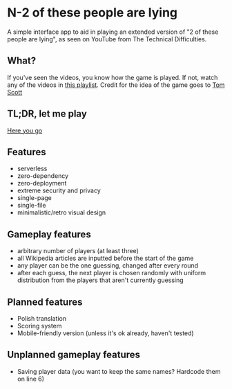 # N-2 of these people are lying
A simple interface app to aid in playing an extended version of "2 of these people are lying", as seen on YouTube from The Technical Difficulties.

## What?
If you've seen the videos, you know how the game is played. If not, watch any of the videos in [this playlist](https://www.youtube.com/watch?v=3UAOs9B9UH8&list=PLfx61sxf1Yz2I-c7eMRk9wBUUDCJkU7H0). Credit for the idea of the game goes to [Tom Scott](https://www.youtube.com/c/TomScottGo)

## TL;DR, let me play
[Here you go](https://htmlpreview.github.io/?https://github.com/Joald/N-2-of-these-people-are-lying/blob/main/game.html)

## Features
- serverless
- zero-dependency
- zero-deployment
- extreme security and privacy
- single-page
- single-file
- minimalistic/retro visual design

## Gameplay features
- arbitrary number of players (at least three)
- all Wikipedia articles are inputted before the start of the game
- any player can be the one guessing, changed after every round
- after each guess, the next player is chosen randomly with uniform distribution from the players that aren't currently guessing 

## Planned features
- Polish translation
- Scoring system
- Mobile-friendly version (unless it's ok already, haven't tested)

## Unplanned gameplay features
- Saving player data (you want to keep the same names? Hardcode them on line 6)
